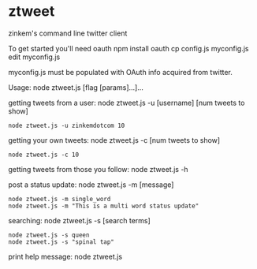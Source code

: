 ztweet
==========

zinkem's command line twitter client

To get started you'll need oauth
    npm install oauth 
    cp config.js myconfig.js
    edit myconfig.js

myconfig.js must be populated with OAuth info acquired from twitter.

Usage:
    node ztweet.js [flag [params]...]...
  
  getting tweets from a user:
    node ztweet.js -u [username] [num tweets to show]
    
    node ztweet.js -u zinkemdotcom 10

  getting your own tweets:
    node ztweet.js -c [num tweets to show]
    
    node ztweet.js -c 10
    
  getting tweets from those you follow:
    node ztweet.js -h
    
  post a status update:
    node ztweet.js -m [message]
    
    node ztweet.js -m single_word
    node ztweet.js -m "This is a multi word status update"
  
  searching:
    node ztweet.js -s [search terms]
    
    node ztweet.js -s queen
    node ztweet.js -s "spinal tap"
    
  print help message:
    node ztweet.js


